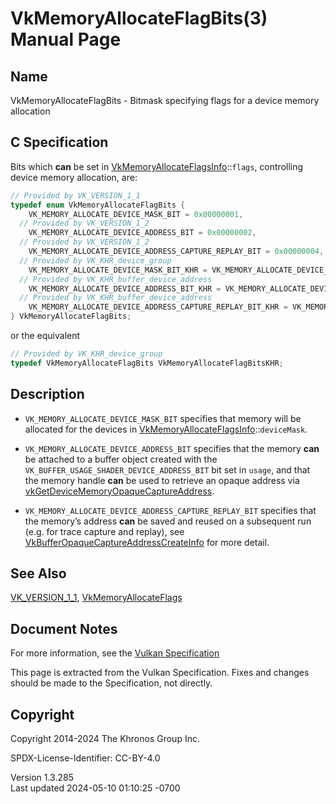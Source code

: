 # VkMemoryAllocateFlagBits(3) Manual Page

## Name

VkMemoryAllocateFlagBits - Bitmask specifying flags for a device memory
allocation



## <a href="#_c_specification" class="anchor"></a>C Specification

Bits which **can** be set in
[VkMemoryAllocateFlagsInfo](https://registry.khronos.org/vulkan/specs/1.3-extensions/man/html/VkMemoryAllocateFlagsInfo.html)::`flags`,
controlling device memory allocation, are:

``` c
// Provided by VK_VERSION_1_1
typedef enum VkMemoryAllocateFlagBits {
    VK_MEMORY_ALLOCATE_DEVICE_MASK_BIT = 0x00000001,
  // Provided by VK_VERSION_1_2
    VK_MEMORY_ALLOCATE_DEVICE_ADDRESS_BIT = 0x00000002,
  // Provided by VK_VERSION_1_2
    VK_MEMORY_ALLOCATE_DEVICE_ADDRESS_CAPTURE_REPLAY_BIT = 0x00000004,
  // Provided by VK_KHR_device_group
    VK_MEMORY_ALLOCATE_DEVICE_MASK_BIT_KHR = VK_MEMORY_ALLOCATE_DEVICE_MASK_BIT,
  // Provided by VK_KHR_buffer_device_address
    VK_MEMORY_ALLOCATE_DEVICE_ADDRESS_BIT_KHR = VK_MEMORY_ALLOCATE_DEVICE_ADDRESS_BIT,
  // Provided by VK_KHR_buffer_device_address
    VK_MEMORY_ALLOCATE_DEVICE_ADDRESS_CAPTURE_REPLAY_BIT_KHR = VK_MEMORY_ALLOCATE_DEVICE_ADDRESS_CAPTURE_REPLAY_BIT,
} VkMemoryAllocateFlagBits;
```

or the equivalent

``` c
// Provided by VK_KHR_device_group
typedef VkMemoryAllocateFlagBits VkMemoryAllocateFlagBitsKHR;
```

## <a href="#_description" class="anchor"></a>Description

- `VK_MEMORY_ALLOCATE_DEVICE_MASK_BIT` specifies that memory will be
  allocated for the devices in
  [VkMemoryAllocateFlagsInfo](https://registry.khronos.org/vulkan/specs/1.3-extensions/man/html/VkMemoryAllocateFlagsInfo.html)::`deviceMask`.

- `VK_MEMORY_ALLOCATE_DEVICE_ADDRESS_BIT` specifies that the memory
  **can** be attached to a buffer object created with the
  `VK_BUFFER_USAGE_SHADER_DEVICE_ADDRESS_BIT` bit set in `usage`, and
  that the memory handle **can** be used to retrieve an opaque address
  via
  [vkGetDeviceMemoryOpaqueCaptureAddress](https://registry.khronos.org/vulkan/specs/1.3-extensions/man/html/vkGetDeviceMemoryOpaqueCaptureAddress.html).

- `VK_MEMORY_ALLOCATE_DEVICE_ADDRESS_CAPTURE_REPLAY_BIT` specifies that
  the memory’s address **can** be saved and reused on a subsequent run
  (e.g. for trace capture and replay), see
  [VkBufferOpaqueCaptureAddressCreateInfo](https://registry.khronos.org/vulkan/specs/1.3-extensions/man/html/VkBufferOpaqueCaptureAddressCreateInfo.html)
  for more detail.

## <a href="#_see_also" class="anchor"></a>See Also

[VK_VERSION_1_1](https://registry.khronos.org/vulkan/specs/1.3-extensions/man/html/VK_VERSION_1_1.html),
[VkMemoryAllocateFlags](https://registry.khronos.org/vulkan/specs/1.3-extensions/man/html/VkMemoryAllocateFlags.html)

## <a href="#_document_notes" class="anchor"></a>Document Notes

For more information, see the <a
href="https://registry.khronos.org/vulkan/specs/1.3-extensions/html/vkspec.html#VkMemoryAllocateFlagBits"
target="_blank" rel="noopener">Vulkan Specification</a>

This page is extracted from the Vulkan Specification. Fixes and changes
should be made to the Specification, not directly.

## <a href="#_copyright" class="anchor"></a>Copyright

Copyright 2014-2024 The Khronos Group Inc.

SPDX-License-Identifier: CC-BY-4.0

Version 1.3.285  
Last updated 2024-05-10 01:10:25 -0700
